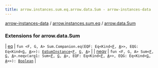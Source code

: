 ```yaml
---
title: arrow.instances.sum.eq.arrow.data.Sum - arrow-instances-data
---
```


[arrow-instances-data](../../index.html) / [arrow.instances.sum.eq](../index.html) / [arrow.data.Sum](./index.html)

### Extensions for arrow.data.Sum

| [eq](eq.html) | `fun <F, G, A> Sum.Companion.eq(EQF: Eq<Kind<`[`F`](eq.html#F)`, `[`A`](eq.html#A)`>>, EQG: Eq<Kind<`[`G`](eq.html#G)`, `[`A`](eq.html#A)`>>): `[`EqSumInstance`](../../arrow.instances/-eq-sum-instance/index.html)`<`[`F`](eq.html#F)`, `[`G`](eq.html#G)`, `[`A`](eq.html#A)`>` |
| [neqv](neqv.html) | `fun <F, G, A> Sum<`[`F`](neqv.html#F)`, `[`G`](neqv.html#G)`, `[`A`](neqv.html#A)`>.neqv(arg1: Sum<`[`F`](neqv.html#F)`, `[`G`](neqv.html#G)`, `[`A`](neqv.html#A)`>, EQF: Eq<Kind<`[`F`](neqv.html#F)`, `[`A`](neqv.html#A)`>>, EQG: Eq<Kind<`[`G`](neqv.html#G)`, `[`A`](neqv.html#A)`>>): `[`Boolean`](https://kotlinlang.org/api/latest/jvm/stdlib/kotlin/-boolean/index.html) |

